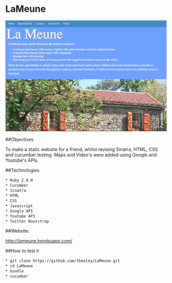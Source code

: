 LaMeune
=======

![Picture](./app/public/images/screenshot12.png)

##Objectives

To make a static website for a friend, whilst revising Sinatra, HTML, CSS and cucumber testing. Maps and Video's were added using Google and Youtube's APIs. 

##Technologies

    * Ruby 2.0.0
    * Cucumber
    * Sinatra
    * HTML
    * CSS
    * Javascript
    * Google API
    * Youtube API
    * Twitter Bootstrap

##Website:

http://lameune.herokuapp.com/

##How to test it

	* git clone https://github.com/tbeeley/LaMeune.git
	* cd LaMeune 
	* bundle
	* cucumber 

